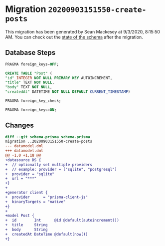 # Migration `20200903151550-create-posts`

This migration has been generated by Sean Mackesey at 9/3/2020, 8:15:50 AM.
You can check out the [state of the schema](./schema.prisma) after the migration.

## Database Steps

```sql
PRAGMA foreign_keys=OFF;

CREATE TABLE "Post" (
"id" INTEGER NOT NULL PRIMARY KEY AUTOINCREMENT,
"title" TEXT NOT NULL,
"body" TEXT NOT NULL,
"createdAt" DATETIME NOT NULL DEFAULT CURRENT_TIMESTAMP)

PRAGMA foreign_key_check;

PRAGMA foreign_keys=ON;
```

## Changes

```diff
diff --git schema.prisma schema.prisma
migration ..20200903151550-create-posts
--- datamodel.dml
+++ datamodel.dml
@@ -1,0 +1,18 @@
+datasource DS {
+  // optionally set multiple providers
+  // example: provider = ["sqlite", "postgresql"]
+  provider = "sqlite"
+  url = "***"
+}
+
+generator client {
+  provider      = "prisma-client-js"
+  binaryTargets = "native"
+}
+
+model Post {
+  id        Int      @id @default(autoincrement())
+  title     String
+  body      String
+  createdAt DateTime @default(now())
+}
```


